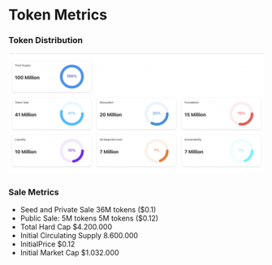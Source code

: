 # Token Metrics



### Token Distribution

![](../.gitbook/assets/token-metrics.png)

### Sale Metrics

* Seed and Private Sale 36M tokens \($0.1\)
* Public Sale: 5M tokens 5M tokens \($0.12\)
* Total Hard Cap $4.200.000
* Initial Circulating Supply 8.600.000
* InitialPrice $0.12
* Initial Market Cap $1.032.000

